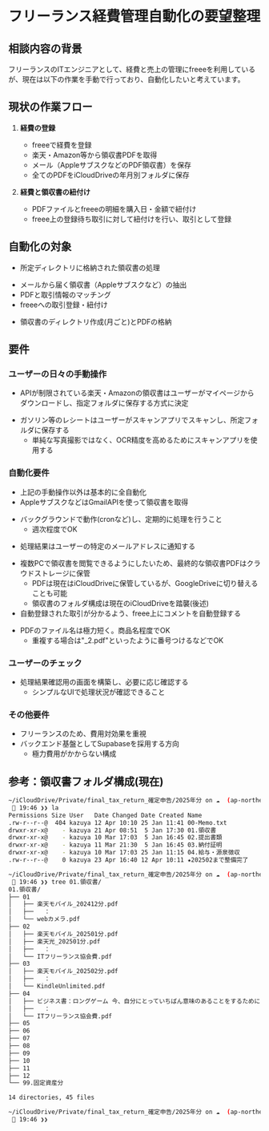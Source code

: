 # フリーランス経費管理自動化の要望整理

## 相談内容の背景

フリーランスのITエンジニアとして、経費と売上の管理にfreeeを利用しているが、現在は以下の作業を手動で行っており、自動化したいと考えています。

## 現状の作業フロー

1. **経費の登録**
   * freeeで経費を登録
   * 楽天・Amazon等から領収書PDFを取得
   * メール（AppleサブスクなどのPDF領収書）を保存
   * 全てのPDFをiCloudDriveの年月別フォルダに保存

2. **経費と領収書の紐付け**
   * PDFファイルとfreeeの明細を購入日・金額で紐付け
   * freee上の登録待ち取引に対して紐付けを行い、取引として登録

## 自動化の対象

- 所定ディレクトリに格納された領収書の処理
* メールから届く領収書（Appleサブスクなど）の抽出
* PDFと取引情報のマッチング
* freeeへの取引登録・紐付け
- 領収書のディレクトリ作成(月ごと)とPDFの格納


## 要件
### ユーザーの日々の手動操作
* APIが制限されている楽天・Amazonの領収書はユーザーがマイページからダウンロードし、指定フォルダに保存する方式に決定
- ガソリン等のレシートはユーザーがスキャンアプリでスキャンし、所定フォルダに保存する
    * 単純な写真撮影ではなく、OCR精度を高めるためにスキャンアプリを使用する

### 自動化要件
- 上記の手動操作以外は基本的に全自動化
- AppleサブスクなどはGmailAPIを使って領収書を取得
* バックグラウンドで動作(cronなど)し、定期的に処理を行うこと
    - 週次程度でOK
- 処理結果はユーザーの特定のメールアドレスに通知する
* 複数PCで領収書を閲覧できるようにしたいため、最終的な領収書PDFはクラウドストレージに保管
    * PDFは現在はiCloudDriveに保管しているが、GoogleDriveに切り替えることも可能
    - 領収書のフォルダ構成は現在のiCloudDriveを踏襲(後述)
* 自動登録された取引が分かるよう、freee上にコメントを自動登録する
- PDFのファイル名は極力短く。商品名程度でOK
    - 重複する場合は"_2.pdf"といったように番号つけるなどでOK

### ユーザーのチェック
- 処理結果確認用の画面を構築し、必要に応じ確認する
    * シンプルなUIで処理状況が確認できること

### その他要件
* フリーランスのため、費用対効果を重視
* バックエンド基盤としてSupabaseを採用する方向
    - 極力費用がかからない構成

## 参考：領収書フォルダ構成(現在)
```bash
~/iCloudDrive/Private/final_tax_return_確定申告/2025年分 on ☁️  (ap-northeast-1)
  19:46 ❯❯ la
Permissions Size User   Date Changed Date Created Name
.rw-r--r--@  404 kazuya 12 Apr 10:10 25 Jan 11:41 00-Memo.txt
drwxr-xr-x@    - kazuya 21 Apr 08:51  5 Jan 17:30 01.領収書
drwxr-xr-x@    - kazuya 10 Mar 17:03  5 Jan 16:45 02.提出書類
drwxr-xr-x@    - kazuya 11 Mar 21:30  5 Jan 16:45 03.納付証明
drwxr-xr-x@    - kazuya 10 Mar 17:03 25 Jan 11:15 04.給与・源泉徴収
.rw-r--r--@    0 kazuya 23 Apr 16:40 12 Apr 10:11 ★202502まで整備完了

~/iCloudDrive/Private/final_tax_return_確定申告/2025年分 on ☁️  (ap-northeast-1)
  19:46 ❯❯ tree 01.領収書/
01.領収書/
├── 01
│   ├── 楽天モバイル_202412分.pdf
│   ├──   ：
│   └── webカメラ.pdf
├── 02
│   ├── 楽天モバイル_202501分.pdf
│   ├── 楽天光_202501分.pdf
│   ├──   ：
│   └── ITフリーランス協会費.pdf
├── 03
│   ├── 楽天モバイル_202502分.pdf
│   ├──   ：
│   └── KindleUnlimited.pdf
├── 04
│   ├── ビジネス書：ロングゲーム 今、自分にとっていちばん意味のあることをするために.pdf
│   ├──   ：
│   └── ITフリーランス協会費.pdf
├── 05
├── 06
├── 07
├── 08
├── 09
├── 10
├── 11
├── 12
└── 99.固定資産分

14 directories, 45 files

~/iCloudDrive/Private/final_tax_return_確定申告/2025年分 on ☁️  (ap-northeast-1)
  19:46 ❯❯
```
